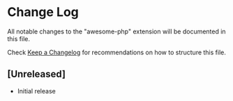 # Change Log

All notable changes to the "awesome-php" extension will be documented in this file.

Check [Keep a Changelog](http://keepachangelog.com/) for recommendations on how to structure this file.

## [Unreleased]

- Initial release
